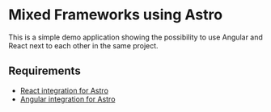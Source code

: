 # Mixed Frameworks using Astro

This is a simple demo application showing the possibility to use Angular and React next to each other in the same project.

## Requirements
- [React integration for Astro](https://docs.astro.build/en/guides/integrations-guide/react/)
- [Angular integration for Astro](https://analogjs.org/docs/packages/astro-angular/overview)
